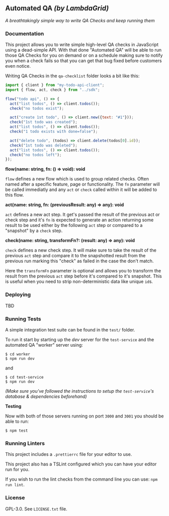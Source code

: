 ## Automated QA _(by LambdaGrid)_

_A breathtakingly simple way to write QA Checks and keep running them_


### Documentation

This project allows you to write simple high-level QA checks in JavaScript
using a dead-simple API. With that done "Automated QA" will be able to
run those QA Checks for you on demand or on a schedule making sure to notify
you when a check fails so that you can get that bug fixed before customers
even notice.

Writing QA Checks in the `qa-checklist` folder looks a bit like this:

```js
import { client } from "my-todo-api-client";
import { flow, act, check } from "../sdk";

flow("todo api", () => {
  act("list todos", () => client.todos());
  check("no todos exist");

  act("create 1st todo", () => client.new({text: "#1"}));
  check("1st todo was created");
  act("list todos", () => client.todos());
  check("1 todo exists with done=false");

  act("delete todo", (todos) => client.delete(todos[0].id));
  check("1st todo was deleted");
  act("list todos", () => client.todos());
  check("no todos left");
});
```

**flow(name: string, fn: () => void): void**

`flow` defines a new flow which is used to group related checks. Often
named after a specific feature, page or functionality. The `fn` parameter
will be called immediatly and any `act` or `check` called within it will
be added to this flow.

**act(name: string, fn: (previousResult: any) => any): void**

`act` defines a new act step. It get's passed the result of the previous
act or check step and it's `fn` is expected to generate an action returning
some result to be used either by the following `act` step or compared to
a "snapshot" by a `check` step.

**check(name: string, transformFn?: (result: any) => any): void**

`check` defines a new check step. It will make sure to take the result of the
previous `act` step and compare it to the snapshotted result from the
previous run marking this "check" as failed in the case the don't match.

Here the `transformFn` parameter is optional and allows you to transform the
result from the previous `act` step before it's compared to it's snapshot.
This is useful when you need to strip non-deterministic data like unique `id`s.


### Deploying

TBD


### Running Tests

A simple integration test suite can be found in the `test/` folder.

To run it start by starting up the _dev_ server for the `test-service` and
the automated QA "worker" server using:

```
$ cd worker
$ npm run dev
```

and

```
$ cd test-service
$ npm run dev
```

_(Make sure you've followed the instructions to setup the `test-service`'s
database & dependencies beforehand)_

**Testing**

Now with both of those servers running on port `3000` and `3001` you should
be able to run:

```
$ npm test
```

### Running Linters

This project includes a `.prettierrc` file for your editor to use.

This project also has a TSLint configured which you can have your editor run
for you.

If you wish to run the lint checks from the command line you can use: `npm run lint`.

### License

GPL-3.0. See `LICENSE.txt` file.
